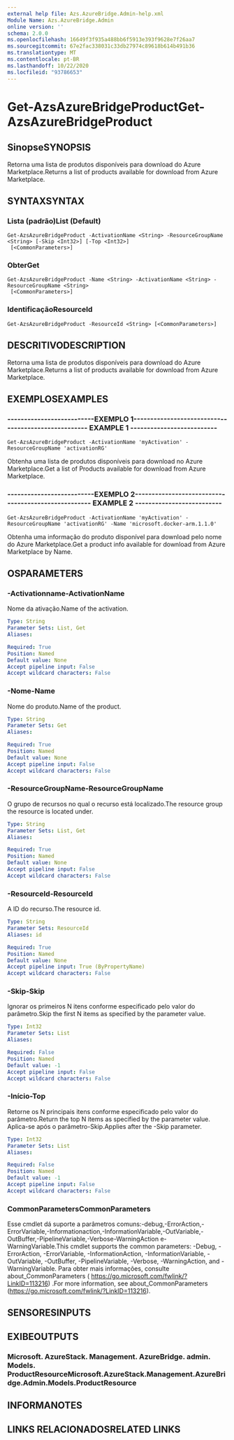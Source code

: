 ```yaml
---
external help file: Azs.AzureBridge.Admin-help.xml
Module Name: Azs.AzureBridge.Admin
online version: ''
schema: 2.0.0
ms.openlocfilehash: 16649f3f935a488bb6f5913e393f9628e7f26aa7
ms.sourcegitcommit: 67e2fac338031c33db27974c89618b614b491b36
ms.translationtype: MT
ms.contentlocale: pt-BR
ms.lasthandoff: 10/22/2020
ms.locfileid: "93786653"
---
```

# <span data-ttu-id="44a01-101">Get-AzsAzureBridgeProduct</span><span class="sxs-lookup"><span data-stu-id="44a01-101">Get-AzsAzureBridgeProduct</span></span>

## <span data-ttu-id="44a01-102">Sinopse</span><span class="sxs-lookup"><span data-stu-id="44a01-102">SYNOPSIS</span></span>
<span data-ttu-id="44a01-103">Retorna uma lista de produtos disponíveis para download do Azure Marketplace.</span><span class="sxs-lookup"><span data-stu-id="44a01-103">Returns a list of products available for download from Azure Marketplace.</span></span>

## <span data-ttu-id="44a01-104">SYNTAX</span><span class="sxs-lookup"><span data-stu-id="44a01-104">SYNTAX</span></span>

### <span data-ttu-id="44a01-105">Lista (padrão)</span><span class="sxs-lookup"><span data-stu-id="44a01-105">List (Default)</span></span>
```
Get-AzsAzureBridgeProduct -ActivationName <String> -ResourceGroupName <String> [-Skip <Int32>] [-Top <Int32>]
 [<CommonParameters>]
```

### <span data-ttu-id="44a01-106">Obter</span><span class="sxs-lookup"><span data-stu-id="44a01-106">Get</span></span>
```
Get-AzsAzureBridgeProduct -Name <String> -ActivationName <String> -ResourceGroupName <String>
 [<CommonParameters>]
```

### <span data-ttu-id="44a01-107">Identificação</span><span class="sxs-lookup"><span data-stu-id="44a01-107">ResourceId</span></span>
```
Get-AzsAzureBridgeProduct -ResourceId <String> [<CommonParameters>]
```

## <span data-ttu-id="44a01-108">DESCRITIVO</span><span class="sxs-lookup"><span data-stu-id="44a01-108">DESCRIPTION</span></span>
<span data-ttu-id="44a01-109">Retorna uma lista de produtos disponíveis para download do Azure Marketplace.</span><span class="sxs-lookup"><span data-stu-id="44a01-109">Returns a list of products available for download from Azure Marketplace.</span></span>

## <span data-ttu-id="44a01-110">EXEMPLOS</span><span class="sxs-lookup"><span data-stu-id="44a01-110">EXAMPLES</span></span>

### <span data-ttu-id="44a01-111">--------------------------EXEMPLO 1--------------------------</span><span class="sxs-lookup"><span data-stu-id="44a01-111">-------------------------- EXAMPLE 1 --------------------------</span></span>
```
Get-AzsAzureBridgeProduct -ActivationName 'myActivation' -ResourceGroupName 'activationRG'
```

<span data-ttu-id="44a01-112">Obtenha uma lista de produtos disponíveis para download no Azure Marketplace.</span><span class="sxs-lookup"><span data-stu-id="44a01-112">Get a list of Products available for download from Azure Marketplace.</span></span>

### <span data-ttu-id="44a01-113">--------------------------EXEMPLO 2--------------------------</span><span class="sxs-lookup"><span data-stu-id="44a01-113">-------------------------- EXAMPLE 2 --------------------------</span></span>
```
Get-AzsAzureBridgeProduct -ActivationName 'myActivation' -ResourceGroupName 'activationRG' -Name 'microsoft.docker-arm.1.1.0'
```

<span data-ttu-id="44a01-114">Obtenha uma informação do produto disponível para download pelo nome do Azure Marketplace.</span><span class="sxs-lookup"><span data-stu-id="44a01-114">Get a product info available for download from Azure Marketplace by Name.</span></span>

## <span data-ttu-id="44a01-115">OS</span><span class="sxs-lookup"><span data-stu-id="44a01-115">PARAMETERS</span></span>

### <span data-ttu-id="44a01-116">-Activationname</span><span class="sxs-lookup"><span data-stu-id="44a01-116">-ActivationName</span></span>
<span data-ttu-id="44a01-117">Nome da ativação.</span><span class="sxs-lookup"><span data-stu-id="44a01-117">Name of the activation.</span></span>

```yaml
Type: String
Parameter Sets: List, Get
Aliases: 

Required: True
Position: Named
Default value: None
Accept pipeline input: False
Accept wildcard characters: False
```

### <span data-ttu-id="44a01-118">-Nome</span><span class="sxs-lookup"><span data-stu-id="44a01-118">-Name</span></span>
<span data-ttu-id="44a01-119">Nome do produto.</span><span class="sxs-lookup"><span data-stu-id="44a01-119">Name of the product.</span></span>

```yaml
Type: String
Parameter Sets: Get
Aliases: 

Required: True
Position: Named
Default value: None
Accept pipeline input: False
Accept wildcard characters: False
```

### <span data-ttu-id="44a01-120">-ResourceGroupName</span><span class="sxs-lookup"><span data-stu-id="44a01-120">-ResourceGroupName</span></span>
<span data-ttu-id="44a01-121">O grupo de recursos no qual o recurso está localizado.</span><span class="sxs-lookup"><span data-stu-id="44a01-121">The resource group the resource is located under.</span></span>

```yaml
Type: String
Parameter Sets: List, Get
Aliases: 

Required: True
Position: Named
Default value: None
Accept pipeline input: False
Accept wildcard characters: False
```

### <span data-ttu-id="44a01-122">-ResourceId</span><span class="sxs-lookup"><span data-stu-id="44a01-122">-ResourceId</span></span>
<span data-ttu-id="44a01-123">A ID do recurso.</span><span class="sxs-lookup"><span data-stu-id="44a01-123">The resource id.</span></span>

```yaml
Type: String
Parameter Sets: ResourceId
Aliases: id

Required: True
Position: Named
Default value: None
Accept pipeline input: True (ByPropertyName)
Accept wildcard characters: False
```

### <span data-ttu-id="44a01-124">-Skip</span><span class="sxs-lookup"><span data-stu-id="44a01-124">-Skip</span></span>
<span data-ttu-id="44a01-125">Ignorar os primeiros N itens conforme especificado pelo valor do parâmetro.</span><span class="sxs-lookup"><span data-stu-id="44a01-125">Skip the first N items as specified by the parameter value.</span></span>

```yaml
Type: Int32
Parameter Sets: List
Aliases: 

Required: False
Position: Named
Default value: -1
Accept pipeline input: False
Accept wildcard characters: False
```

### <span data-ttu-id="44a01-126">-Início</span><span class="sxs-lookup"><span data-stu-id="44a01-126">-Top</span></span>
<span data-ttu-id="44a01-127">Retorne os N principais itens conforme especificado pelo valor do parâmetro.</span><span class="sxs-lookup"><span data-stu-id="44a01-127">Return the top N items as specified by the parameter value.</span></span>
<span data-ttu-id="44a01-128">Aplica-se após o parâmetro-Skip.</span><span class="sxs-lookup"><span data-stu-id="44a01-128">Applies after the -Skip parameter.</span></span>

```yaml
Type: Int32
Parameter Sets: List
Aliases: 

Required: False
Position: Named
Default value: -1
Accept pipeline input: False
Accept wildcard characters: False
```

### <span data-ttu-id="44a01-129">CommonParameters</span><span class="sxs-lookup"><span data-stu-id="44a01-129">CommonParameters</span></span>
<span data-ttu-id="44a01-130">Esse cmdlet dá suporte a parâmetros comuns:-debug,-ErrorAction,-ErrorVariable,-Informationaction,-InformationVariable,-OutVariable,-OutBuffer,-PipelineVariable,-Verbose-WarningAction e-WarningVariable.</span><span class="sxs-lookup"><span data-stu-id="44a01-130">This cmdlet supports the common parameters: -Debug, -ErrorAction, -ErrorVariable, -InformationAction, -InformationVariable, -OutVariable, -OutBuffer, -PipelineVariable, -Verbose, -WarningAction, and -WarningVariable.</span></span> <span data-ttu-id="44a01-131">Para obter mais informações, consulte about_CommonParameters ( https://go.microsoft.com/fwlink/?LinkID=113216) .</span><span class="sxs-lookup"><span data-stu-id="44a01-131">For more information, see about_CommonParameters (https://go.microsoft.com/fwlink/?LinkID=113216).</span></span>

## <span data-ttu-id="44a01-132">SENSORES</span><span class="sxs-lookup"><span data-stu-id="44a01-132">INPUTS</span></span>

## <span data-ttu-id="44a01-133">EXIBE</span><span class="sxs-lookup"><span data-stu-id="44a01-133">OUTPUTS</span></span>

### <span data-ttu-id="44a01-134">Microsoft. AzureStack. Management. AzureBridge. admin. Models. ProductResource</span><span class="sxs-lookup"><span data-stu-id="44a01-134">Microsoft.AzureStack.Management.AzureBridge.Admin.Models.ProductResource</span></span>

## <span data-ttu-id="44a01-135">INFORMA</span><span class="sxs-lookup"><span data-stu-id="44a01-135">NOTES</span></span>

## <span data-ttu-id="44a01-136">LINKS RELACIONADOS</span><span class="sxs-lookup"><span data-stu-id="44a01-136">RELATED LINKS</span></span>

